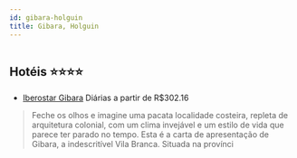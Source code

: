 ```yaml
---
id: gibara-holguin
title: Gibara, Holguin
---
```


<center><img src="http://www.hotelresb2b.com/images/hoteles/5914_image50212960_0.jpg" alt="" /></center>


## Hotéis ⭐️⭐️⭐️⭐️

-    [Iberostar Gibara](https://www.hurb.com/aud/https://www.hurb.com/hoteis/gibara/iberostar-gibara-JNP-JP02808X?cmp=18055) Diárias a partir de R$302.16
   > Feche os olhos e imagine uma pacata localidade costeira, repleta de arquitetura colonial, com um clima invejável e um estilo de vida que parece ter parado no tempo. Esta é a carta de apresentação de Gibara, a indescritível Vila Branca. Situada na provínci
